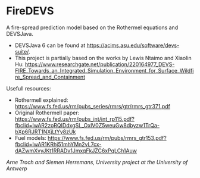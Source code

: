 # FireDEVS
A fire-spread prediction model based on the Rothermel equations and DEVSJava.

- DEVSJava 6 can be found at https://acims.asu.edu/software/devs-suite/.
- This project is partially based on the works by Lewis Ntaimo and Xiaolin Hu: https://www.researchgate.net/publication/220164977_DEVS-FIRE_Towards_an_Integrated_Simulation_Environment_for_Surface_Wildfire_Spread_and_Containment

Usefull resources:
 - Rothermell explained: https://www.fs.fed.us/rm/pubs_series/rmrs/gtr/rmrs_gtr371.pdf
 - Original Rothermell paper: https://www.fs.fed.us/rm/pubs_int/int_rp115.pdf?fbclid=IwAR2zoRQIDdxgSL_OxlV0Z5weuGw8dbyzw1TrQa-bXp6RJRT1NXjLtYy8zUk
 - Fuel models: https://www.fs.fed.us/rm/pubs/rmrs_gtr153.pdf?fbclid=IwAR1KRhj51mhYMn2vL7cx-dAZwmXvyJKt1RRADv1JmxqFkJZC6xPqLCh1Auw





*Arne Troch and Siemen Herremans,
University project at the University of Antwerp*
